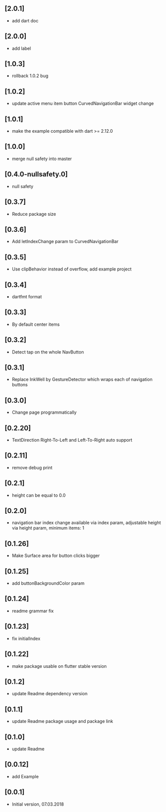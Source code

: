 ## [2.0.1]
- add dart doc

## [2.0.0]
- add label

## [1.0.3]
- rollback 1.0.2 bug

## [1.0.2]
- update active menu item button CurvedNavigationBar widget change

## [1.0.1]
- make the example compatible with dart >= 2.12.0

## [1.0.0]
- merge null safety into master

## [0.4.0-nullsafety.0]
- null safety

## [0.3.7]
- Reduce package size

## [0.3.6]
- Add letIndexChange param to CurvedNavigationBar

## [0.3.5]
- Use clipBehavior instead of overflow, add example project

## [0.3.4]
- dartfmt format

## [0.3.3]
- By default center items

## [0.3.2]
- Detect tap on the whole NavButton

## [0.3.1]
- Replace InkWell by GestureDetector which wraps each of navigation buttons

## [0.3.0]
- Change page programmatically

## [0.2.20]
- TextDirection Right-To-Left and Left-To-Right auto support

## [0.2.11]
- remove debug print

## [0.2.1]
- height can be equal to 0.0

## [0.2.0]
- navigation bar index change available via index param, adjustable height via height param, minimum items: 1

## [0.1.26]
- Make Surface area for button clicks bigger

## [0.1.25]
- add buttonBackgroundColor param

## [0.1.24]
- readme grammar fix

## [0.1.23]
- fix initialIndex

## [0.1.22]
- make package usable on flutter stable version

## [0.1.2]
- update Readme dependency version

## [0.1.1]
- update Readme package usage and package link

## [0.1.0]
- update Readme

## [0.0.12]
- add Example

## [0.0.1]
- Initial version, 07.03.2018